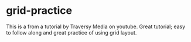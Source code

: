 # grid-practice
This is a from a tutorial by Traversy Media on youtube. Great tutorial; easy to follow along and great practice of using grid layout.
